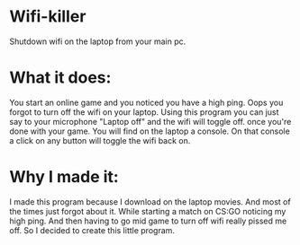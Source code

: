 # Wifi-killer
Shutdown wifi on the laptop from your main pc.
# What it does:
You start an online game and you noticed you have a high ping.
Oops you forgot to turn off the wifi on your laptop. Using this program
you can just say to your microphone "Laptop off" and the wifi will toggle off.
once you're done with your game. You will find on the laptop a console. On that
console a click on any button will toggle the wifi back on.
# Why I made it:
I made this program because I download on the laptop movies. And most of the times just forgot about it.
While starting a match on CS:GO noticing my high ping. And then having to go mid game to turn off
wifi really pissed me off. So I decided to create this little program.
